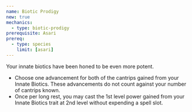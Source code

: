 ```yaml
---
name: Biotic Prodigy
new: true
mechanics:
  - type: biotic-prodigy
prerequisite: Asari
prereq:
  - type: species
    limit: [asari]
---
```

Your innate biotics have been honed to be even more potent.

- Choose one advancement for both of the cantrips gained from your Innate Biotics. These 
advancements do not count against your number of cantrips known.
- Once per long rest, you may cast the 1st level power gained from your Innate Biotics trait at 
2nd level without expending a spell slot.
